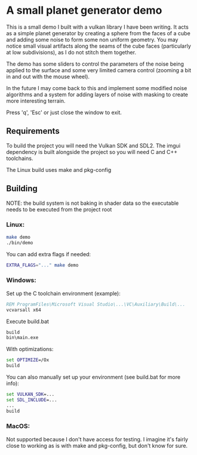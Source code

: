 # A small planet generator demo

This is a small demo I built with a vulkan library I have been writing. It acts
as a simple planet generator by creating a sphere from the faces of a cube and
adding some noise to form some non uniform geometry. You may notice small visual
artifacts along the seams of the cube faces (particularly at low subdivisions), 
as I do not stitch them together.

The demo has some sliders to control the parameters of the noise being applied to
the surface and some very limited camera control (zooming a bit in and out with the
mouse wheel).

In the future I may come back to this and implement some modified noise algorithms
and a system for adding layers of noise with masking to create more interesting 
terrain.

Press 'q', 'Esc' or just close the window to exit.

## Requirements

To build the project you will need the Vulkan SDK and SDL2. The imgui
dependency is built alongside the project so you will need C and C++ toolchains.

The Linux build uses make and pkg-config

## Building

NOTE: the build system is not baking in shader data so the executable needs to be executed from the project root

### Linux:

```sh
make demo
./bin/demo
```

You can add extra flags if needed:

```sh
EXTRA_FLAGS="..." make demo
```

### Windows:

Set up the C toolchain environment (example):

```cmd
REM ProgramFiles\Microsoft Visual Studio\...\VC\Auxiliary\Build\...
vcvarsall x64
```

Execute build.bat

```cmd
build
bin\main.exe
```

With optimizations:

```cmd
set OPTIMIZE=/Ox
build
```

You can also manually set up your environment (see build.bat for more info):

```cmd
set VULKAN_SDK=...
set SDL_INCLUDE=...
...
build
```

### MacOS:

Not supported because I don't have access for testing. I imagine it's fairly close to working as is with make and pkg-config, but don't know for sure.
